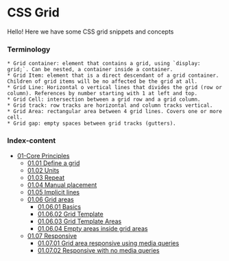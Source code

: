 # CSS Grid

Hello! Here we have some CSS grid snippets and concepts

### Terminology

    * Grid container: element that contains a grid, using `display: grid;`. Can be nested, a container inside a container.
    * Grid Item: element that is a direct descendant of a grid container. Children of grid items will be no affected be the grid at all.
    * Grid Line: Horizontal o vertical lines that divides the grid (row or column). References by number starting with 1 at left and top.    
    * Grid Cell: intersection between a grid row and a grid column.
    * Grid track: row tracks are horizontal and column tracks vertical.
    * Grid Area: rectangular area between 4 grid lines. Covers one or more cell.
    * Grid gap: empty spaces between grid tracks (gutters).

### Index-content

* [01-Core Principles]() 
   * [01.01 Define a grid](https://github.com/mjbeli/WebDevelopment/tree/master/CSS%20grid/Core%20Principles#0101-define-a-grid)  
   * [01.02 Units](https://github.com/mjbeli/WebDevelopment/tree/master/CSS%20grid/Core%20Principles#0102-units)  
   * [01.03 Repeat](https://github.com/mjbeli/WebDevelopment/tree/master/CSS%20grid/Core%20Principles#0103-repeat)  
   * [01.04 Manual placement](https://github.com/mjbeli/WebDevelopment/tree/master/CSS%20grid/Core%20Principles#0104-manual-placement)  
   * [01.05 Implicit lines](https://github.com/mjbeli/WebDevelopment/tree/master/CSS%20grid/Core%20Principles#0105-implicit-lines)  
   * [01.06 Grid areas](https://github.com/mjbeli/WebDevelopment/tree/master/CSS%20grid/Core%20Principles#0106-grid-areas)  
       * [01.06.01 Basics](https://github.com/mjbeli/WebDevelopment/tree/master/CSS%20grid/Core%20Principles#010601-basics)
       * [01.06.02 Grid Template](https://github.com/mjbeli/WebDevelopment/tree/master/CSS%20grid/Core%20Principles#010602-grid-template)
       * [01.06.03 Grid Template Areas](https://github.com/mjbeli/WebDevelopment/blob/master/CSS%20grid/Core%20Principles#010603-grid-template-areas)
       * [01.06.04 Empty areas inside grid areas](https://github.com/mjbeli/WebDevelopment/blob/master/CSS%20grid/Core%20Principles#010604-empty-areas-inside-grid-areas)
   * [01.07 Responsive](https://github.com/mjbeli/WebDevelopment/tree/master/CSS%20grid/Core%20Principles#0107-responsive)  
       * [01.07.01 Grid area responsive using media queries](https://github.com/mjbeli/WebDevelopment/tree/master/CSS%20grid/Core%20Principles#010701-grid-area-responsive-using-media-queries)
       * [01.07.02 Responsive with no media queries](https://github.com/mjbeli/WebDevelopment/tree/master/CSS%20grid/Core%20Principles#010702-responsive-with-no-media-queries)


